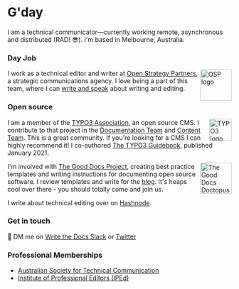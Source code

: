 # G'day

I am a technical communicator—currently working remote, asynchronous and distributed (RAD! 😎). I'm based in Melbourne, Australia. 


### Day Job
<img src="https://flicstar.com/assets/images/pages/osplogo.jpg" alt="OSP logo" align="right" width="70px"/>

I work as a technical editor and writer at [Open Strategy Partners](https://openstrategypartners.com/), a strategic communications agency. I love being a part of this team, where I can [write and speak](https://openstrategypartners.com/how-we-write-and-edit-at-osp-podcast-s1e1) about writing and editing.  


### Open source

<img src="https://flicstar.com/assets/images/pages/typo3logo.png" alt="TYPO3 logo" align="right" width="50px"/>

I am a member of the [TYPO3 Association](https://typo3.org/), an open source CMS. I contribute to that project in the [Documentation Team](https://typo3.org/community/teams/documentation) and [Content Team](https://typo3.org/community/teams/content). This is a great community. If you're looking for a CMS I can highly recommend it! I co-authored [The TYPO3 Guidebook](https://www.apress.com/gp/book/9781484265246), published January 2021.

<img src="https://flicstar.com/assets/images/pages/doctopus.png" alt="The Good Docs Doctopus" align="right" width="70px"/>

I'm involved with [The Good Docs Project](https://thegooddocsproject.dev/), creating best practice templates and writing instructions for documenting open source software. I review templates and write for the [blog](https://thegooddocsproject.dev/blog/). It's heaps cool over there - you should totally come and join us.

I write about technical editing over on [Hashnode](https://flicstar.hashnode.dev/).

### Get in touch

💬 DM me on [Write the Docs Slack](https://www.writethedocs.org/slack/) or [Twitter](https://twitter.com/flicstar_)

### Professional Memberships

* [Australian Society for Technical Communication](https://www.astc.org.au/)
* [Institute of Professional Editors (IPEd)](https://www.iped-editors.org/)
